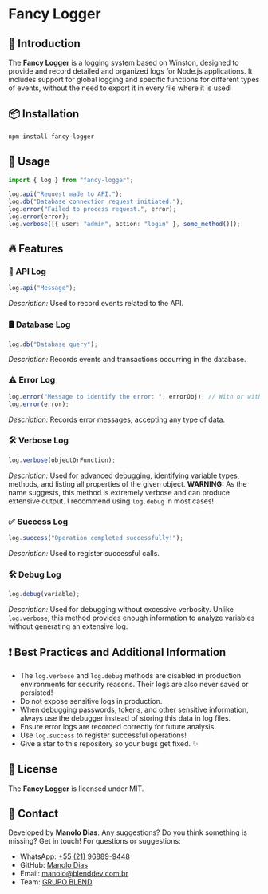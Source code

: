 # Fancy Logger

## 📜 Introduction
The **Fancy Logger** is a logging system based on Winston, designed to provide and record detailed and organized logs for Node.js applications. 
It includes support for global logging and specific functions for different types of events, without the need to export it in every file where it is used!

## 📦 Installation

```sh
npm install fancy-logger
```

## 🚀 Usage

```ts
import { log } from "fancy-logger";

log.api("Request made to API.");
log.db("Database connection request initiated.");
log.error("Failed to process request.", error);
log.error(error);
log.verbose([{ user: "admin", action: "login" }, some_method()]);
```

## 🔥 Features

### 📌 API Log
```ts
log.api("Message");
```
_Description:_ Used to record events related to the API.

### 🛢️ Database Log
```ts
log.db("Database query");
```
_Description:_ Records events and transactions occurring in the database.

### ⚠️ Error Log
```ts
log.error("Message to identify the error: ", errorObj); // With or without description!
log.error(error);
```
_Description:_ Records error messages, accepting any type of data.

### 🛠️ Verbose Log
```ts
log.verbose(objectOrFunction);
```
_Description:_ Used for advanced debugging, identifying variable types, methods, and listing all properties of the given object.
**WARNING:** As the name suggests, this method is extremely verbose and can produce extensive output. I recommend using `log.debug` in most cases!

### ✅ Success Log
```ts
log.success("Operation completed successfully!");
```
_Description:_ Used to register successful calls.

### 🛠️ Debug Log
```ts
log.debug(variable);
```
_Description:_ Used for debugging without excessive verbosity. Unlike `log.verbose`, this method provides enough information to analyze variables without generating an extensive log.

## ❗ Best Practices and Additional Information
- The `log.verbose` and `log.debug` methods are disabled in production environments for security reasons. Their logs are also never saved or persisted!
- Do not expose sensitive logs in production.
- When debugging passwords, tokens, and other sensitive information, always use the debugger instead of storing this data in log files.
- Ensure error logs are recorded correctly for future analysis.
- Use `log.success` to register successful operations!
- Give a star to this repository so your bugs get fixed. ✨

## 📜 License
The **Fancy Logger** is licensed under MIT.

## 🔗 Contact
Developed by **Manolo Dias**.
Any suggestions? Do you think something is missing? Get in touch! For questions or suggestions:
- WhatsApp:  [+55 (21) 96889-9448](https://wa.me/5521968899448)
- GitHub:   [Manolo Dias](https://github.com/manolo-dias/fancy-logger)
- Email:    [manolo@blenddev.com.br](mailto:manolo@blenddev.com.br)
- Team:     [GRUPO BLEND](https://grupoblend.com.br)
